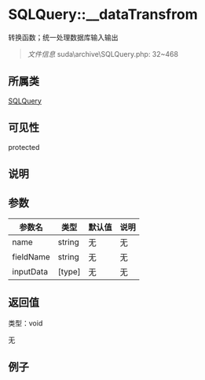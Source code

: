# SQLQuery::__dataTransfrom

转换函数；统一处理数据库输入输出

> *文件信息* suda\archive\SQLQuery.php: 32~468

## 所属类 

[SQLQuery](../SQLQuery.md)

## 可见性

 protected 

## 说明




## 参数


| 参数名 | 类型 | 默认值 | 说明 |
|--------|-----|-------|-------|
| name |  string | 无 | 无 |
| fieldName |  string | 无 | 无 |
| inputData |  [type] | 无 | 无 |



## 返回值

类型：void

无



## 例子

